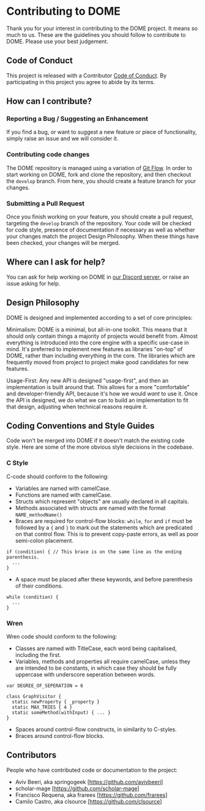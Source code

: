 # Contributing to DOME

Thank you for your interest in contributing to the DOME project. It means so much to us.
These are the guidelines you should follow to contribute to DOME. Please use your best judgement.

## Code of Conduct

This project is released with a Contributor [Code of Conduct](https://github.com/avivbeeri/dome/blob/master/CODE_OF_CONDUCT.md). 
By participating in this project you agree to abide by its terms.

## How can I contribute?

### Reporting a Bug / Suggesting an Enhancement

If you find a bug, or want to suggest a new feature or piece of functionality, simply raise an issue and we will consider it.

### Contributing code changes

The DOME repository is managed using a variation of [Git Flow](https://www.atlassian.com/git/tutorials/comparing-workflows/gitflow-workflow). In order to start working on DOME, fork and clone the repository, and then checkout the `develop` branch. From here, you should create a feature branch for your changes.

### Submitting a Pull Request

Once you finish working on your feature, you should create a pull request, targeting the `develop` branch of the repository.
Your code will be checked for code style, presence of documentation if necessary as well as whether your changes match the project Design Philosophy.
When these things have been checked, your changes will be merged.

## Where can I ask for help?

You can ask for help working on DOME in [our Discord server](https://github.com/avivbeeri/dome), or raise an issue asking for help.

## Design Philosophy

DOME is designed and implemented according to a set of core principles:

Minimalism: DOME is a minimal, but all-in-one toolkit. This means that it should only contain things a majority of projects would benefit from. Almost everything is introduced into the core engine with a specific use-case in mind. It's preferred to implement new features as libraries "on-top" of DOME, rather than including everything in the core. The libraries which are frequently moved from project to project make good candidates for new features.

Usage-First: Any new API is designed "usage-first", and then an implementation is built around that. This allows for a more "comfortable" and developer-friendly API, because it's how we would _want_ to use it. Once the API is designed, we do what we can to build an implementation to fit that design, adjusting when technical reasons require it.


## Coding Conventions and Style Guides

Code won't be merged into DOME if it doesn't match the existing code style. Here are some of the more obvious style decisions in the codebase.

### C Style

C-code should conform to the following:

* Variables are named with camelCase.
* Functions are named with camelCase.
* Structs which represent "objects" are usually declared in all capitals.
* Methods associated with structs are named with the format `NAME_methodName()`
* Braces are required for control-flow blocks: `while`, `for` and `if` must be followed by a `{` and `}` to mark out the statements which are predicated on that control flow. This is to prevent copy-paste errors, as well as poor semi-colon placement.
```
if (condition) { // This brace is on the same line as the ending parenthesis.
  ...
}
```

* A space must be placed after these keywords, and before parenthesis of their conditions.
```
while (condition) {
  ...
}
```

### Wren

Wren code should conform to the following:

* Classes are named with TitleCase, each word being capitalised, including the first.
* Variables, methods and properties all require camelCase, unless they are intended to be constants, in which case they should be fully uppercase with underscore seperation between words.
```
var DEGREE_OF_SEPERATION = 6

class GraphVisitor {
  static newProperty { _property }
  static MAX_TRIES { 4 }
  static someMethod(withInput) { ... }
}
```
* Spaces around control-flow constructs, in similarity to C-styles.
* Braces around control-flow blocks.

## Contributors

People who have contributed code or documentation to the project:
* Aviv Beeri, aka springogeek [https://github.com/avivbeeri]
* scholar-mage [https://github.com/scholar-mage]
* Francisco Requena, aka frarees [https://github.com/frarees]
* Camilo Castro, aka clsource [https://github.com/clsource]
